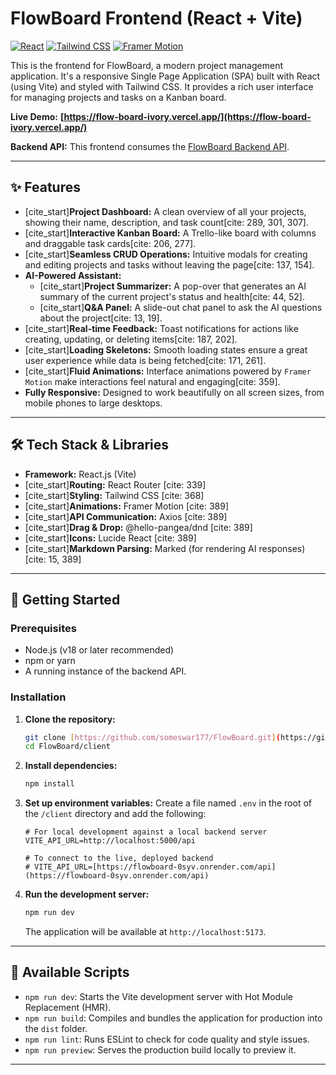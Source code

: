 # FlowBoard Frontend (React + Vite)

[![React](https://img.shields.io/badge/React-Vite-blue?style=for-the-badge&logo=react)](https://reactjs.org/)
[![Tailwind CSS](https://img.shields.io/badge/Tailwind-CSS-38B2AC?style=for-the-badge&logo=tailwind-css)](https://tailwindcss.com/)
[![Framer Motion](https://img.shields.io/badge/Framer-Motion-black?style=for-the-badge&logo=framer)](https://www.framer.com/motion/)

This is the frontend for FlowBoard, a modern project management application. It's a responsive Single Page Application (SPA) built with React (using Vite) and styled with Tailwind CSS. It provides a rich user interface for managing projects and tasks on a Kanban board.

**Live Demo:** **[https://flow-board-ivory.vercel.app/](https://flow-board-ivory.vercel.app/)**

**Backend API:** This frontend consumes the [FlowBoard Backend API](https://flowboard-0syv.onrender.com/).

---

## ✨ Features

- [cite_start]**Project Dashboard:** A clean overview of all your projects, showing their name, description, and task count[cite: 289, 301, 307].
- [cite_start]**Interactive Kanban Board:** A Trello-like board with columns and draggable task cards[cite: 206, 277].
- [cite_start]**Seamless CRUD Operations:** Intuitive modals for creating and editing projects and tasks without leaving the page[cite: 137, 154].
- **AI-Powered Assistant:**
    - [cite_start]**Project Summarizer:** A pop-over that generates an AI summary of the current project's status and health[cite: 44, 52].
    - [cite_start]**Q&A Panel:** A slide-out chat panel to ask the AI questions about the project[cite: 13, 19].
- [cite_start]**Real-time Feedback:** Toast notifications for actions like creating, updating, or deleting items[cite: 187, 202].
- [cite_start]**Loading Skeletons:** Smooth loading states ensure a great user experience while data is being fetched[cite: 171, 261].
- [cite_start]**Fluid Animations:** Interface animations powered by `Framer Motion` make interactions feel natural and engaging[cite: 359].
- **Fully Responsive:** Designed to work beautifully on all screen sizes, from mobile phones to large desktops.

---

## 🛠️ Tech Stack & Libraries

- **Framework:** React.js (Vite)
- [cite_start]**Routing:** React Router [cite: 339]
- [cite_start]**Styling:** Tailwind CSS [cite: 368]
- [cite_start]**Animations:** Framer Motion [cite: 389]
- [cite_start]**API Communication:** Axios [cite: 389]
- [cite_start]**Drag & Drop:** @hello-pangea/dnd [cite: 389]
- [cite_start]**Icons:** Lucide React [cite: 389]
- [cite_start]**Markdown Parsing:** Marked (for rendering AI responses) [cite: 15, 389]

---

## 🚀 Getting Started

### Prerequisites

- Node.js (v18 or later recommended)
- npm or yarn
- A running instance of the backend API.

### Installation

1.  **Clone the repository:**
    ```bash
    git clone [https://github.com/someswar177/FlowBoard.git](https://github.com/someswar177/FlowBoard.git)
    cd FlowBoard/client
    ```

2.  **Install dependencies:**
    ```bash
    npm install
    ```

3.  **Set up environment variables:**
    Create a file named `.env` in the root of the `/client` directory and add the following:
    ```env
    # For local development against a local backend server
    VITE_API_URL=http://localhost:5000/api

    # To connect to the live, deployed backend
    # VITE_API_URL=[https://flowboard-0syv.onrender.com/api](https://flowboard-0syv.onrender.com/api)
    ```

4.  **Run the development server:**
    ```bash
    npm run dev
    ```
    The application will be available at `http://localhost:5173`.

---

## 📜 Available Scripts

- `npm run dev`: Starts the Vite development server with Hot Module Replacement (HMR).
- `npm run build`: Compiles and bundles the application for production into the `dist` folder.
- `npm run lint`: Runs ESLint to check for code quality and style issues.
- `npm run preview`: Serves the production build locally to preview it.

---